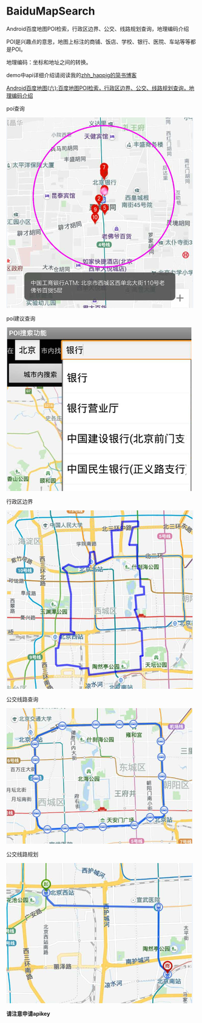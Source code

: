 # BaiduMapSearch
Android百度地图POI检索，行政区边界、公交、线路规划查询，地理编码介绍

POI是兴趣点的意思，地图上标注的商铺、饭店、学校、银行、医院、车站等等都是POI。

地理编码：坐标和地址之间的转换。

demo中api详细介绍请阅读我的[zhh_happig的简书博客](http://www.jianshu.com/u/d82bd37b1d29)

[Android百度地图(六):百度地图POI检索，行政区边界、公交、线路规划查询，地理编码介绍](http://www.jianshu.com/p/026fd4f96d4d)

poi查询

![github](/银行poi.png)


poi建议查询

![github](/建议查询.png)


行政区边界

![github](/西城区边界.png)


公交线路查询

![github](/地铁2号线.png)


公交线路规划

![github](/公交路径规划.png)


**请注意申请apikey**

